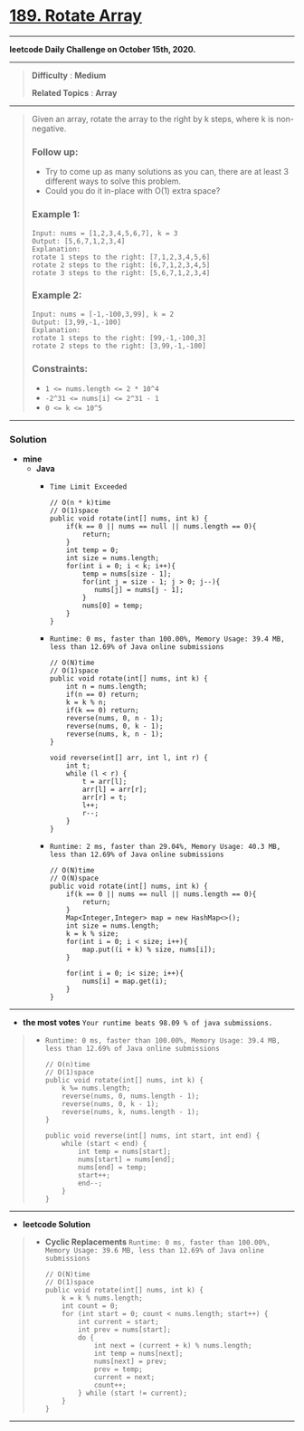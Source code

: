 # [189. Rotate Array](https://leetcode.com/problems/rotate-array/description/)
---

**leetcode Daily Challenge on October 15th, 2020.**

---

> **Difficulty** : **Medium**
>
> **Related Topics** : **Array**

---

> Given an array, rotate the array to the right by k steps, where k is non-negative.
>
> ### Follow up:
> * Try to come up as many solutions as you can, there are at least 3 different ways to solve this problem.
> * Could you do it in-place with O(1) extra space?
>
>
> ### Example 1:
> ```
> Input: nums = [1,2,3,4,5,6,7], k = 3
> Output: [5,6,7,1,2,3,4]
> Explanation:
> rotate 1 steps to the right: [7,1,2,3,4,5,6]
> rotate 2 steps to the right: [6,7,1,2,3,4,5]
> rotate 3 steps to the right: [5,6,7,1,2,3,4]
> ```
>
> ### Example 2:
> ```
> Input: nums = [-1,-100,3,99], k = 2
> Output: [3,99,-1,-100]
> Explanation:
> rotate 1 steps to the right: [99,-1,-100,3]
> rotate 2 steps to the right: [3,99,-1,-100]
> ```
>
> ### Constraints:
> * `1 <= nums.length <= 2 * 10^4`
> * `-2^31 <= nums[i] <= 2^31 - 1`
> * `0 <= k <= 10^5`

---

### Solution
* **mine**
  * **Java**
    * `Time Limit Exceeded`
      ```
      // O(n * k)time
      // O(1)space
      public void rotate(int[] nums, int k) {
          if(k == 0 || nums == null || nums.length == 0){
              return;
          }
          int temp = 0;
          int size = nums.length;
          for(int i = 0; i < k; i++){
              temp = nums[size - 1];
              for(int j = size - 1; j > 0; j--){
                 nums[j] = nums[j - 1];
              }
              nums[0] = temp;
          }
      }
      ```

    * `Runtime: 0 ms, faster than 100.00%, Memory Usage: 39.4 MB, less than 12.69% of Java online submissions`
      ```
      // O(N)time
      // O(1)space
      public void rotate(int[] nums, int k) {
          int n = nums.length;
          if(n == 0) return;
          k = k % n;
          if(k == 0) return;
          reverse(nums, 0, n - 1);
          reverse(nums, 0, k - 1);
          reverse(nums, k, n - 1);
      }

      void reverse(int[] arr, int l, int r) {
          int t;
          while (l < r) {
              t = arr[l];
              arr[l] = arr[r];
              arr[r] = t;
              l++;
              r--;
          }
      }
      ```

    * `Runtime: 2 ms, faster than 29.04%, Memory Usage: 40.3 MB, less than 12.69% of Java online submissions`
      ```
      // O(N)time
      // O(N)space
      public void rotate(int[] nums, int k) {
          if(k == 0 || nums == null || nums.length == 0){
              return;
          }
          Map<Integer,Integer> map = new HashMap<>();
          int size = nums.length;
          k = k % size;
          for(int i = 0; i < size; i++){
              map.put((i + k) % size, nums[i]);
          }

          for(int i = 0; i< size; i++){
              nums[i] = map.get(i);
          }
      }
      ```

---

* **the most votes**  `Your runtime beats 98.09 % of java submissions.`
>  * `Runtime: 0 ms, faster than 100.00%, Memory Usage: 39.4 MB, less than 12.69% of Java online submissions`
>    ```
>    // O(n)time
>    // O(1)space
>    public void rotate(int[] nums, int k) {
>        k %= nums.length;
>        reverse(nums, 0, nums.length - 1);
>        reverse(nums, 0, k - 1);
>        reverse(nums, k, nums.length - 1);
>    }
>
>    public void reverse(int[] nums, int start, int end) {
>        while (start < end) {
>            int temp = nums[start];
>            nums[start] = nums[end];
>            nums[end] = temp;
>            start++;
>            end--;
>        }
>    }
>    ```

---


* **leetcode Solution**
>  * **Cyclic Replacements** `Runtime: 0 ms, faster than 100.00%, Memory Usage: 39.6 MB, less than 12.69% of Java online submissions`
>    ```
>    // O(N)time
>    // O(1)space
>    public void rotate(int[] nums, int k) {
>        k = k % nums.length;
>        int count = 0;
>        for (int start = 0; count < nums.length; start++) {
>            int current = start;
>            int prev = nums[start];
>            do {
>                int next = (current + k) % nums.length;
>                int temp = nums[next];
>                nums[next] = prev;
>                prev = temp;
>                current = next;
>                count++;
>            } while (start != current);
>        }
>    }
>    ```

---
